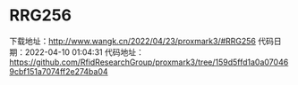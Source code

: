 # RRG256
下载地址：http://www.wangk.cn/2022/04/23/proxmark3/#RRG256
代码日期：2022-04-10 01:04:31
代码地址：https://github.com/RfidResearchGroup/proxmark3/tree/159d5ffd1a0a070469cbf151a7074ff2e274ba04
